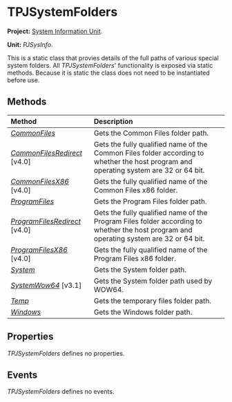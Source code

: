 # TPJSystemFolders

**Project:** [System Information Unit](../API.md).

**Unit:** _PJSysInfo_.

This is a static class that provies details of the full paths of various special system folders. All _TPJSystemFolders_'  functionality is exposed via static methods. Because it is static the class does not need to be instantiated before use.

## Methods

| Method | Description |
|:-------|:------------|
| _[CommonFiles](./TPJSystemFolders-CommonFiles.md)_ | Gets the Common Files folder path. |
| _[CommonFilesRedirect](./TPJSystemFolders-CommonFilesRedirect.md)_ [v4.0] | Gets the fully qualified name of the Common Files folder according to whether the host program and operating system are 32 or 64 bit. |
| _[CommonFilesX86](./TPJSystemFolders-CommonFilesX86.md)_ [v4.0] | Gets the fully qualified name of the Common Files x86 folder. |
| _[ProgramFiles](./TPJSystemFolders-ProgramFiles.md)_ | Gets the Program Files folder path. |
| _[ProgramFilesRedirect](./TPJSystemFolders-ProgramFilesRedirect.md)_ [v4.0] | Gets the fully qualified name of the Program Files folder according to whether the host program and operating system are 32 or 64 bit. |
| _[ProgramFilesX86](./TPJSystemFolders-ProgramFilesX86.md)_ [v4.0] | Gets the fully qualified name of the Program Files x86 folder. |
| _[System](./TPJSystemFolders-System.md)_ | Gets the System folder path. |
| _[SystemWow64](./TPJSystemFolders-SystemWow64.md)_ [v3.1] | Gets the System folder path used by WOW64. |
| _[Temp](./TPJSystemFolders-Temp.md)_ | Gets the temporary files folder path. |
| _[Windows](./TPJSystemFolders-Windows.md)_ | Gets the Windows folder path. |

## Properties

_TPJSystemFolders_ defines no properties.

## Events

_TPJSystemFolders_ defines no events.
